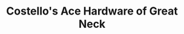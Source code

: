 ---
title: "Costello's Ace Hardware of Great Neck"
url: /great-neck/costellos-ace-hardware-of-great-neck/
shop: hardware
---